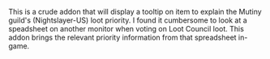 This is a crude addon that will display a tooltip on item to explain the Mutiny guild's (Nightslayer-US) loot priority.
I found it cumbersome to look at a speadsheet on another monitor when voting on Loot Council loot. This addon brings the relevant priority information from that spreadsheet in-game.
